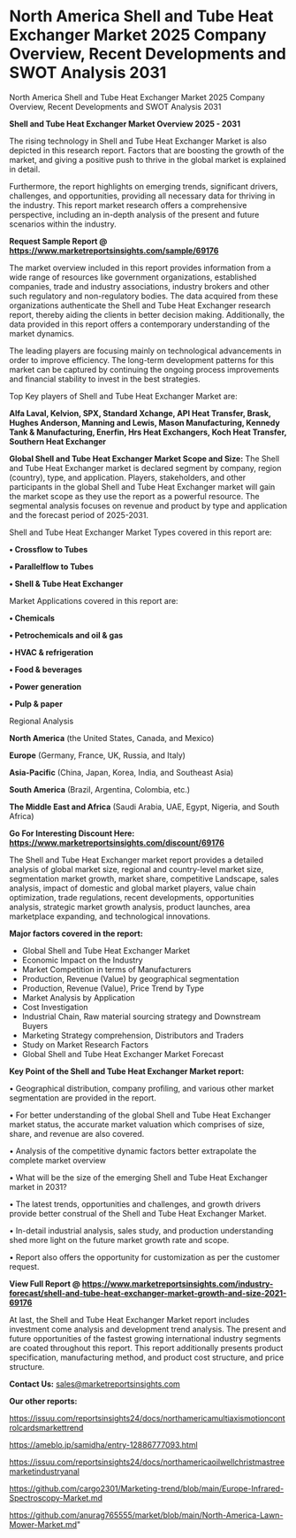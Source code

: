 # North America Shell and Tube Heat Exchanger Market 2025 Company Overview, Recent Developments and SWOT Analysis 2031
North America Shell and Tube Heat Exchanger Market 2025 Company Overview, Recent Developments and SWOT Analysis 2031

<Strong> Shell and Tube Heat Exchanger Market Overview 2025 - 2031</strong>

The rising technology in Shell and Tube Heat Exchanger Market is also depicted in this research report. Factors that are boosting the growth of the market, and giving a positive push to thrive in the global market is explained in detail.

Furthermore, the report highlights on emerging trends, significant drivers, challenges, and opportunities, providing all necessary data for thriving in the industry. This report market research offers a comprehensive perspective, including an in-depth analysis of the present and future scenarios within the industry.

<strong>Request Sample Report @ <a href=https://www.marketreportsinsights.com/sample/69176>https://www.marketreportsinsights.com/sample/69176</a></strong>

The market overview included in this report provides information from a wide range of resources like government organizations, established companies, trade and industry associations, industry brokers and other such regulatory and non-regulatory bodies. The data acquired from these organizations authenticate the Shell and Tube Heat Exchanger research report, thereby aiding the clients in better decision making. Additionally, the data provided in this report offers a contemporary understanding of the market dynamics.

The leading players are focusing mainly on technological advancements in order to improve efficiency. The long-term development patterns for this market can be captured by continuing the ongoing process improvements and financial stability to invest in the best strategies.

Top Key players of Shell and Tube Heat Exchanger Market are:

<strong>Alfa Laval, Kelvion, SPX, Standard Xchange, API Heat Transfer, Brask, Hughes Anderson, Manning and Lewis, Mason Manufacturing, Kennedy Tank & Manufacturing, Enerfin, Hrs Heat Exchangers, Koch Heat Transfer, Southern Heat Exchanger</strong>

<strong><b>Global Shell and Tube Heat Exchanger Market Scope and Size:</b></strong>
The Shell and Tube Heat Exchanger market is declared segment by company, region (country), type, and application. Players, stakeholders, and other participants in the global Shell and Tube Heat Exchanger market will gain the market scope as they use the report as a powerful resource. The segmental analysis focuses on revenue and product by type and application and the forecast period of 2025-2031.

Shell and Tube Heat Exchanger Market Types covered in this report are:

<strong>• Crossflow to Tubes

• Parallelflow to Tubes

• Shell & Tube Heat Exchanger</strong>

Market Applications covered in this report are:

<strong>• Chemicals

• Petrochemicals and oil & gas

• HVAC & refrigeration

• Food & beverages

• Power generation

• Pulp & paper</strong> 

Regional Analysis

<strong>North America</strong> (the United States, Canada, and Mexico)

<strong>Europe</strong> (Germany, France, UK, Russia, and Italy)

<strong>Asia-Pacific</strong> (China, Japan, Korea, India, and Southeast Asia)

<strong>South America</strong> (Brazil, Argentina, Colombia, etc.)

<strong>The Middle East and Africa</strong> (Saudi Arabia, UAE, Egypt, Nigeria, and South Africa)

<strong>Go For Interesting Discount Here: <a href=https://www.marketreportsinsights.com/discount/69176>https://www.marketreportsinsights.com/discount/69176</a></strong>

The Shell and Tube Heat Exchanger market report provides a detailed analysis of global market size, regional and country-level market size, segmentation market growth, market share, competitive Landscape, sales analysis, impact of domestic and global market players, value chain optimization, trade regulations, recent developments, opportunities analysis, strategic market growth analysis, product launches, area marketplace expanding, and technological innovations.

<strong><b>Major factors covered in the report:</b></strong>
<ul>
  <li>Global Shell and Tube Heat Exchanger Market </li>
  <li>Economic Impact on the Industry</li>
  <li>Market Competition in terms of Manufacturers</li>
  <li>Production, Revenue (Value) by geographical segmentation</li>
  <li>Production, Revenue (Value), Price Trend by Type</li>
  <li>Market Analysis by Application</li>
  <li>Cost Investigation</li>
  <li>Industrial Chain, Raw material sourcing strategy and Downstream Buyers</li>
  <li>Marketing Strategy comprehension, Distributors and Traders</li>
  <li>Study on Market Research Factors</li>
  <li>Global Shell and Tube Heat Exchanger Market Forecast</li>
</ul>

<strong><b>Key Point of the Shell and Tube Heat Exchanger Market report:</b></strong>

• Geographical distribution, company profiling, and various other market segmentation are provided in the report.

• For better understanding of the global Shell and Tube Heat Exchanger market status, the accurate market valuation which comprises of size, share, and revenue are also covered.

• Analysis of the competitive dynamic factors better extrapolate the complete market overview

• What will be the size of the emerging Shell and Tube Heat Exchanger market in 2031?

• The latest trends, opportunities and challenges, and growth drivers provide better construal of the Shell and Tube Heat Exchanger Market.

• In-detail industrial analysis, sales study, and production understanding shed more light on the future market growth rate and scope.

• Report also offers the opportunity for customization as per the customer request.

<strong><b>View Full Report @ <a href=https://www.marketreportsinsights.com/industry-forecast/shell-and-tube-heat-exchanger-market-growth-and-size-2021-69176>https://www.marketreportsinsights.com/industry-forecast/shell-and-tube-heat-exchanger-market-growth-and-size-2021-69176</a></b></strong>


At last, the Shell and Tube Heat Exchanger Market report includes investment come analysis and development trend analysis. The present and future opportunities of the fastest growing international industry segments are coated throughout this report. This report additionally presents product specification, manufacturing method, and product cost structure, and price structure.

<strong>Contact Us:</strong>
sales@marketreportsinsights.com

<strong>Our other reports:</strong>

<a href=https://issuu.com/reportsinsights24/docs/northamericamultiaxismotioncontrolcardsmarkettrend>https://issuu.com/reportsinsights24/docs/northamericamultiaxismotioncontrolcardsmarkettrend</a>

<a href=https://ameblo.jp/samidha/entry-12886777093.html>https://ameblo.jp/samidha/entry-12886777093.html</a>

<a href=https://issuu.com/reportsinsights24/docs/northamericaoilwellchristmastreemarketindustryanal>https://issuu.com/reportsinsights24/docs/northamericaoilwellchristmastreemarketindustryanal</a>

<a href=https://github.com/cargo2301/Marketing-trend/blob/main/Europe-Infrared-Spectroscopy-Market.md>https://github.com/cargo2301/Marketing-trend/blob/main/Europe-Infrared-Spectroscopy-Market.md</a>

<a href=https://github.com/anurag765555/market/blob/main/North-America-Lawn-Mower-Market.md>https://github.com/anurag765555/market/blob/main/North-America-Lawn-Mower-Market.md</a>"
